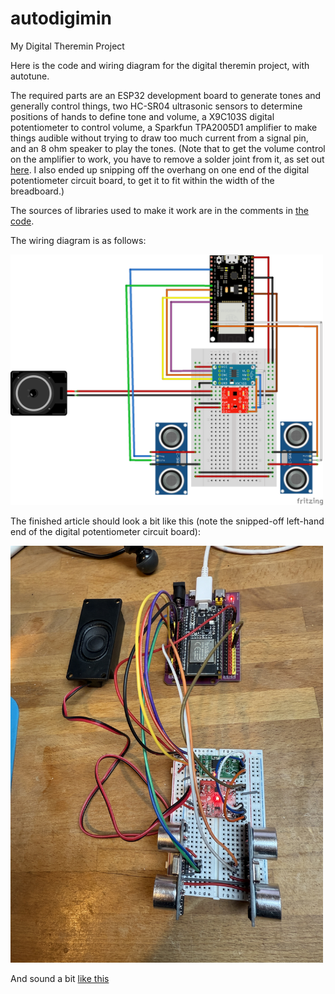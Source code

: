 # autodigimin
My Digital Theremin Project

Here is the code and wiring diagram for the digital theremin project, with autotune.  

The required parts are an ESP32 development board to generate tones and generally control things, two HC-SR04 ultrasonic sensors to determine positions of hands to define tone and volume, a X9C103S digital potentiometer to control volume, a Sparkfun TPA2005D1 amplifier to make things audible without trying to draw too much current from a signal pin, and an 8 ohm speaker to play the tones. (Note that to get the volume control on the amplifier to work, you have to remove a solder joint from it, as set out <A HREF=https://www.sparkfun.com/tutorials/392#volume>here</A>. I also ended up snipping off the overhang on one end of the digital potentiometer circuit board, to get it to fit within the width of the breadboard.)

The sources of libraries used to make it work are in the comments in <A href="autodigimin.ino">the code</a>.

The wiring diagram is as follows:

<img src="autodigimin_bb.png" alt="Wiring Diagram" width="500">

The finished article should look a bit like this (note the snipped-off left-hand end of the digital potentiometer circuit board):

<img src="IMG_1184.JPG" alt="Photo of the finished product" width="500">

And sound a bit <A href="IMG_1182%201.mov">like this</a>
